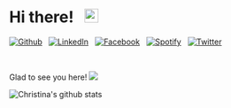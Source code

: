 <h1>
 Hi there! &nbsp; <img src="https://raw.githubusercontent.com/MartinHeinz/MartinHeinz/master/wave.gif" width="25px">
</h1>

<!-- social media bottoms -->
[![Github][icon1_3]][1] 
&nbsp;
[![LinkedIn][icon3_1]][3] 
&nbsp;
[![Facebook][icon4_3]][4] 
&nbsp;
[![Spotify][icon5_1]][5] 
&nbsp;
[![Twitter][icon6_1]][6] 
&nbsp;
<!-- [![CV][icon2_1]][2] 
&nbsp; -->

<br>

<!-- [icon_2_1]: -->
<!--icons -->
<!-- icons with padding -->
[icon1_1]: http://i.imgur.com/0o48UoR.png (github icon with padding)
[icon3_1]: https://img.shields.io/badge/LinkedIn-0077B5?style=for-the-badge-m&logo=linkedin&logoColor=black
[icon4_1]: http://i.imgur.com/P3YfQoD.png (facebook icon with padding)
[icon5_1]: https://img.shields.io/badge/Spotify-1ED760?&style=for-the-badge-m&logo=spotify&logoColor=black
[icon6_1]: https://img.shields.io/badge/Twitter-1DA1F2?style=for-the-badge-m&logo=twitter&logoColor=black

<!-- icons without padding -->
[icon1_2]: http://i.imgur.com/9I6NRUm.png (github icon without padding)
[icon1_3]: https://img.shields.io/badge/GitHub-100000?style=for-the-badge-m&logo=github&logoColor=white
[icon2_2]: https://img.shields.io/badge/Resumé-4285F4?style=for-the-badge-m&logo=google-drive&logoColor=black
[icon3_2]: https://img.shields.io/badge/LinkedIn-0077B5?style=for-the-badge-m&logo=linkedin&logoColor=black
[icon4_2]: http://i.imgur.com/fep1WsG.png (facebook icon without padding)
[icon4_3]: https://img.shields.io/badge/Facebook-1877F2?style=for-the-badge-m&logo=facebook&logoColor=black
<!-- [icon5_2]: -->
<!-- Please don't remove this: Grab your social icons from https://github.com/carlsednaoui/gitsocial -->
<!-- [2]: -->
<!-- links to social media accounts -->
[1]: https://github.com/cpapasotiri
[3]: www.linkedin.com/in/cpapasotiri
[4]: https://www.facebook.com/cpapasotiri
[5]: https://open.spotify.com/user/21dlas6i77h7hocosdiri4q6y
[6]: https://twitter.com/cpapasotiri

<!-- Viewers -->
Glad to see you here! ![](https://visitor-badge.glitch.me/badge?page_id=cpapasotir.cpapasotiri)


<!-- Statistics -->
![Christina's github stats](https://github-readme-stats.vercel.app/api?username=cpapasotiri&count_private=True&show_icons=true&theme=react&hide_title=true&line_height=22pt&hide=issues,prs,contribs&hide_rank=True)